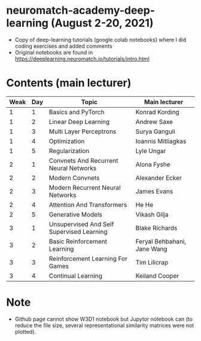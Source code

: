 # neuromatch-academy-deep-learning (August 2-20, 2021) 
* Copy of deep-learning tutorials (google colab notebooks) where I did coding exercises and added comments  
* Original notebooks are found in https://deeplearning.neuromatch.io/tutorials/intro.html

# Contents (main lecturer)
|  Weak |  Day  | Topic | Main lecturer | 
| ----- | ----- | ----- | ------------- |
| 1     | 1     | Basics and PyTorch      | Konrad Kording |
| 1     | 2     | Linear Deep Learning    | Andrew Saxe |
| 1     | 3     | Multi Layer Perceptrons | Surya Ganguli |
| 1     | 4     | Optimization            | Ioannis Mitliagkas |
| 1     | 5     | Regularization          | Lyle Ungar |
| 2     | 1     | Convnets And Recurrent Neural Networks    | Alona Fyshe |
| 2     | 2     | Modern Convnets                  | Alexander Ecker |
| 2     | 3     | Modern Recurrent Neural Networks | James Evans |
| 2     | 4     | Attention And Transformers       | He He |
| 2     | 5     | Generative Models                | Vikash Gilja |
| 3     | 1     | Unsupervised And Self Supervised Learning     | Blake Richards |
| 3     | 2     | Basic Reinforcement Learning                  | Feryal Behbahani, Jane Wang |
| 3     | 3     | Reinforcement Learning For Games | Tim Lilicrap |
| 3     | 4     | Continual Learning               | Keiland Cooper |

# Note
* Github page cannot show W3D1 notebook but Jupytor notebook can (to reduce the file size, several representational similarity matrices were not plotted).  
